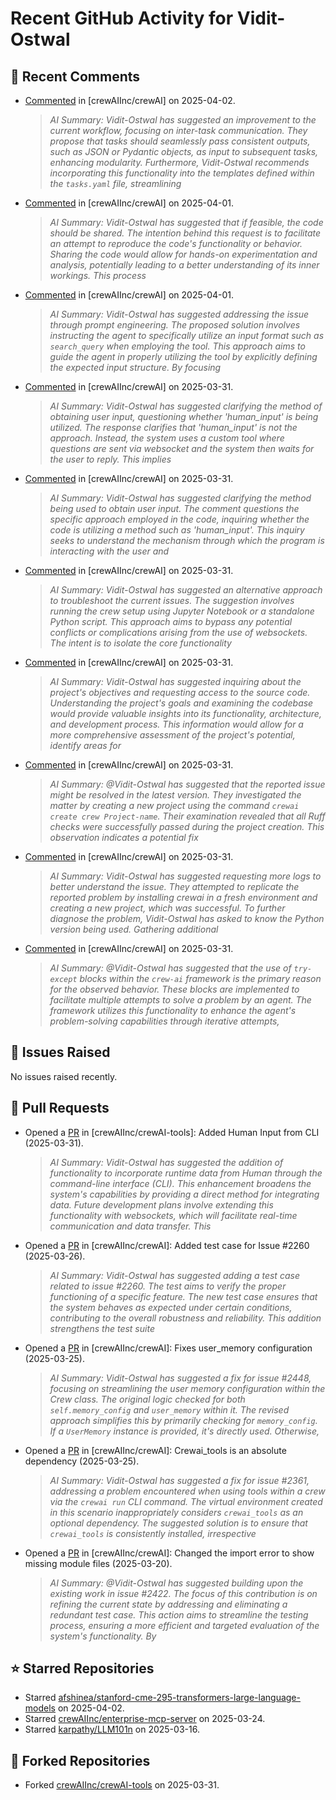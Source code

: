 # Recent GitHub Activity for Vidit-Ostwal

## 💬 Recent Comments
- [Commented](https://github.com/crewAIInc/crewAI/issues/1977#issuecomment-2772555576) in [crewAIInc/crewAI] on 2025-04-02.
  > *AI Summary: Vidit-Ostwal has suggested an improvement to the current workflow, focusing on inter-task communication. They propose that tasks should seamlessly pass consistent outputs, such as JSON or Pydantic objects, as input to subsequent tasks, enhancing modularity. Furthermore, Vidit-Ostwal recommends incorporating this functionality into the templates defined within the `tasks.yaml` file, streamlining*
- [Commented](https://github.com/crewAIInc/crewAI/issues/2508#issuecomment-2770437182) in [crewAIInc/crewAI] on 2025-04-01.
  > *AI Summary: Vidit-Ostwal has suggested that if feasible, the code should be shared. The intention behind this request is to facilitate an attempt to reproduce the code's functionality or behavior. Sharing the code would allow for hands-on experimentation and analysis, potentially leading to a better understanding of its inner workings. This process*
- [Commented](https://github.com/crewAIInc/crewAI/issues/2508#issuecomment-2770385814) in [crewAIInc/crewAI] on 2025-04-01.
  > *AI Summary: Vidit-Ostwal has suggested addressing the issue through prompt engineering. The proposed solution involves instructing the agent to specifically utilize an input format such as `search_query` when employing the tool. This approach aims to guide the agent in properly utilizing the tool by explicitly defining the expected input structure. By focusing*
- [Commented](https://github.com/crewAIInc/crewAI/issues/2487#issuecomment-2766352971) in [crewAIInc/crewAI] on 2025-03-31.
  > *AI Summary: Vidit-Ostwal has suggested clarifying the method of obtaining user input, questioning whether 'human_input' is being utilized. The response clarifies that 'human_input' is not the approach. Instead, the system uses a custom tool where questions are sent via websocket and the system then waits for the user to reply. This implies*
- [Commented](https://github.com/crewAIInc/crewAI/issues/2487#issuecomment-2766341623) in [crewAIInc/crewAI] on 2025-03-31.
  > *AI Summary: Vidit-Ostwal has suggested clarifying the method being used to obtain user input. The comment questions the specific approach employed in the code, inquiring whether the code is utilizing a method such as 'human_input'. This inquiry seeks to understand the mechanism through which the program is interacting with the user and*
- [Commented](https://github.com/crewAIInc/crewAI/issues/2487#issuecomment-2766336429) in [crewAIInc/crewAI] on 2025-03-31.
  > *AI Summary: Vidit-Ostwal has suggested an alternative approach to troubleshoot the current issues. The suggestion involves running the crew setup using Jupyter Notebook or a standalone Python script. This approach aims to bypass any potential conflicts or complications arising from the use of websockets. The intent is to isolate the core functionality*
- [Commented](https://github.com/crewAIInc/crewAI/issues/2487#issuecomment-2766310282) in [crewAIInc/crewAI] on 2025-03-31.
  > *AI Summary: Vidit-Ostwal has suggested inquiring about the project's objectives and requesting access to the source code. Understanding the project's goals and examining the codebase would provide valuable insights into its functionality, architecture, and development process. This information would allow for a more comprehensive assessment of the project's potential, identify areas for*
- [Commented](https://github.com/crewAIInc/crewAI/issues/2227#issuecomment-2766251238) in [crewAIInc/crewAI] on 2025-03-31.
  > *AI Summary: @Vidit-Ostwal has suggested that the reported issue might be resolved in the latest version. They investigated the matter by creating a new project using the command `crewai create crew Project-name`. Their examination revealed that all Ruff checks were successfully passed during the project creation. This observation indicates a potential fix*
- [Commented](https://github.com/crewAIInc/crewAI/issues/2500#issuecomment-2766186099) in [crewAIInc/crewAI] on 2025-03-31.
  > *AI Summary: Vidit-Ostwal has suggested requesting more logs to better understand the issue. They attempted to replicate the reported problem by installing crewai in a fresh environment and creating a new project, which was successful. To further diagnose the problem, Vidit-Ostwal has asked to know the Python version being used. Gathering additional*
- [Commented](https://github.com/crewAIInc/crewAI/issues/2487#issuecomment-2766000094) in [crewAIInc/crewAI] on 2025-03-31.
  > *AI Summary: @Vidit-Ostwal has suggested that the use of `try-except` blocks within the `crew-ai` framework is the primary reason for the observed behavior. These blocks are implemented to facilitate multiple attempts to solve a problem by an agent. The framework utilizes this functionality to enhance the agent's problem-solving capabilities through iterative attempts,*

## 🐛 Issues Raised
No issues raised recently.

## 🚀 Pull Requests
- Opened a [PR](https://github.com/crewAIInc/crewAI-tools/pull/251) in [crewAIInc/crewAI-tools]: Added Human Input from CLI (2025-03-31).
  > *AI Summary: Vidit-Ostwal has suggested the addition of functionality to incorporate runtime data from Human through the command-line interface (CLI). This enhancement broadens the system's capabilities by providing a direct method for integrating data. Future development plans involve extending this functionality with websockets, which will facilitate real-time communication and data transfer. This*
- Opened a [PR](https://github.com/crewAIInc/crewAI/pull/2484) in [crewAIInc/crewAI]: Added test case for Issue #2260 (2025-03-26).
  > *AI Summary: Vidit-Ostwal has suggested adding a test case related to issue #2260. The test aims to verify the proper functioning of a specific feature. The new test case ensures that the system behaves as expected under certain conditions, contributing to the overall robustness and reliability. This addition strengthens the test suite*
- Opened a [PR](https://github.com/crewAIInc/crewAI/pull/2469) in [crewAIInc/crewAI]: Fixes user_memory configuration (2025-03-25).
  > *AI Summary: Vidit-Ostwal has suggested a fix for issue #2448, focusing on streamlining the user memory configuration within the Crew class. The original logic checked for both `self.memory_config` and `user_memory` within it. The revised approach simplifies this by primarily checking for `memory_config`. If a `UserMemory` instance is provided, it's directly used. Otherwise,*
- Opened a [PR](https://github.com/crewAIInc/crewAI/pull/2468) in [crewAIInc/crewAI]: Crewai_tools is an absolute dependency (2025-03-25).
  > *AI Summary: Vidit-Ostwal has suggested a fix for issue #2361, addressing a problem encountered when using tools within a crew via the `crewai run` CLI command. The virtual environment created in this scenario inappropriately considers `crewai_tools` as an optional dependency. The suggested solution is to ensure that `crewai_tools` is consistently installed, irrespective*
- Opened a [PR](https://github.com/crewAIInc/crewAI/pull/2423) in [crewAIInc/crewAI]: Changed the import error to show missing module files (2025-03-20).
  > *AI Summary: @Vidit-Ostwal has suggested building upon the existing work in issue #2422. The focus of this contribution is on refining the current state by addressing and eliminating a redundant test case. This action aims to streamline the testing process, ensuring a more efficient and targeted evaluation of the system's functionality. By*

## ⭐ Starred Repositories
- Starred [afshinea/stanford-cme-295-transformers-large-language-models](https://github.com/afshinea/stanford-cme-295-transformers-large-language-models) on 2025-04-02.
- Starred [crewAIInc/enterprise-mcp-server](https://github.com/crewAIInc/enterprise-mcp-server) on 2025-03-24.
- Starred [karpathy/LLM101n](https://github.com/karpathy/LLM101n) on 2025-03-16.

## 🍴 Forked Repositories
- Forked [crewAIInc/crewAI-tools](https://github.com/Vidit-Ostwal/crewAI-tools) on 2025-03-31.

